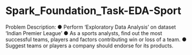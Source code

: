 # Spark_Foundation_Task-EDA-Sport

Problem Description:
● Perform ‘Exploratory Data Analysis’ on dataset ‘Indian Premier League’
● As a sports analysts, find out the most successful teams, players and factors
  contributing win or loss of a team.
● Suggest teams or players a company should endorse for its products.
